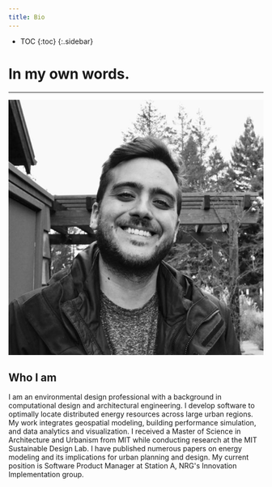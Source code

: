 ```yaml
---
title: Bio
---
```

* TOC
{:toc}
{:.sidebar}

# In my own words.

---

![profile-pic](profile-pic.jpg)

## Who I am

I am an environmental design professional with a background in computational design and architectural engineering. I develop software to optimally locate distributed energy resources across large urban regions. My work integrates geospatial modeling, building performance simulation, and data analytics and visualization. I received a Master of Science in Architecture and Urbanism from MIT while conducting research at the MIT Sustainable Design Lab. I have published numerous papers on energy modeling and its implications for urban planning and design. My current position is Software Product Manager at Station A, NRG's Innovation Implementation group.
